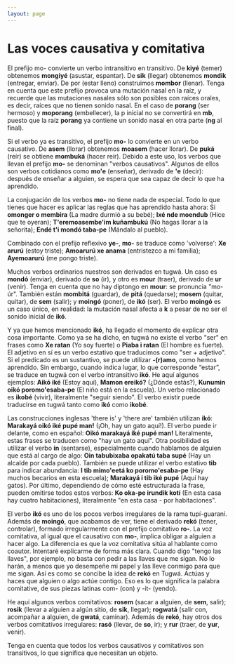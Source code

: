 ```yaml
---
layout: page
---
```


# Las voces causativa y comitativa

El prefijo mo- convierte un verbo intransitivo en transitivo. De **kiyé** (temer) obtenemos **mongiyé** (asustar, espantar). De **sik** (llegar) obtenemos **mondik** (entregar, enviar). De por (estar lleno) construimos **mombor** (llenar). Tenga en cuenta que este prefijo provoca una mutación nasal en la raíz, y recuerde que las mutaciones nasales sólo son posibles con raíces orales, es decir, raíces que no tienen sonido nasal. En el caso de **porang** (ser hermoso) y **moporang** (embellecer), la p inicial no se convertirá en **mb**, puesto que la raíz **porang** ya contiene un sonido nasal en otra parte (**ng** al final).

Si el verbo ya es transitivo, el prefijo **mo-** lo convierte en un verbo causativo. De **asem** (llorar) obtenemos **moasem** (hacer llorar). De **puká** (reír) se obtiene **mombuká** (hacer reír). Debido a este uso, los verbos que llevan el prefijo **mo-** se denominan "verbos causativos". Algunos de ellos son verbos cotidianos como **mo'e** (enseñar), derivado de **'e** (decir): después de enseñar a alguien, se espera que sea capaz de decir lo que ha aprendido.

La conjugación de los verbos **mo-** no tiene nada de especial. Todo lo que tienes que hacer es aplicar las reglas que has aprendido hasta ahora: Si **omonger o membira** (La madre durmió a su bebé); **Ixé nde moendub** (Hice que te oyeran); **T'eremoasembe'im kuñambukú** (No hagas llorar a la señorita); **Endé t'i mondó taba-pe** (Mándalo al pueblo).

Combinado con el prefijo reflexivo **ye-**, **mo-** se traduce como 'volverse': **Xe arurú** (estoy triste); **Amoarurú xe anama** (entristezco a mi familia); **Ayemoarurú** (me pongo triste).

Muchos verbos ordinarios nuestros son derivados en tugwá. Un caso es **mondó** (enviar), derivado de **so** (ir), y otro es **mour** (traer), derivado de **ur** (venir). Tenga en cuenta que no hay diptongo en **mour**: se pronuncia "mo-úr". También están **mombitá** (guardar), de **pitá** (quedarse); **mosem** (quitar, quitar), de **sem** (salir); y **moingó** (poner), de **ikó** (ser). El verbo **moingó** es un caso único, en realidad: la mutación nasal afecta a **k** a pesar de no ser el sonido inicial de **ikó**.

Y ya que hemos mencionado **ikó**, ha llegado el momento de explicar otra cosa importante. Como ya se ha dicho, en tugwá no existe el verbo "ser" en frases como **Xe ratan** (Yo soy fuerte) o **Piaba i ratan** (El hombre es fuerte). El adjetivo en sí es un verbo estativo que traducimos como "ser + adjetivo". Si el predicado es un sustantivo, se puede utilizar **-(r)amo**, como hemos aprendido. Sin embargo, cuando indica lugar, lo que corresponde “estar”, se traduce en tugwá con el verbo intransitivo **ikó**. He aquí algunos ejemplos: **Aikó iké** (Estoy aquí), **Mamon ereikó?** (¿Dónde estás?), **Kunumin oikó poromo'esaba-pe** (El niño está en la escuela). Un verbo relacionado es **ikobé** (vivir), literalmente "seguir siendo". El verbo existir puede traducirse en tugwá tanto como **ikó** como **ikobé**.

Las construcciones inglesas 'there is' y 'there are' también utilizan **ikó**: **Marakayá oikó iké pupé man!** (¡Oh, hay un gato aquí!). El verbo puede ir delante, como en español: **Oikó marakayá iké pupé man!** Literalmente, estas frases se traducen como "hay un gato aquí". Otra posibilidad es utilizar el verbo **in** (sentarse), especialmente cuando hablamos de alguien que está al cargo de algo: **Oin tabubixaba opakatú taba supé** (Hay un alcalde por cada pueblo). También se puede utilizar el verbo estativo **tib** para indicar abundancia: **I tib mimo'eetá ko poromo'esaba-pe** (Hay muchos becarios en esta escuela); **Marakayá i tib iké pupé** (Aquí hay gatos). Por último, dependiendo de cómo esté estructurada la frase, pueden omitirse todos estos verbos: **Ko oka-pe irundik kotí** (En esta casa hay cuatro habitaciones), literalmente "en esta casa - por habitaciones".

El verbo **ikó** es uno de los pocos verbos irregulares de la rama tupí-guaraní. Además de **moingó**, que acabamos de ver, tiene el derivado **rekó** (tener, controlar), formado irregularmente con el prefijo comitativo **ro-**. La voz comitativa, al igual que el causativo con **mo-**, implica obligar a alguien a hacer algo. La diferencia es que la voz comitativa sitúa al hablante como coautor. Intentaré explicarme de forma más clara. Cuando digo "tengo las llaves", por ejemplo, no basta con pedir a las llaves que me sigan. No lo harán, a menos que yo desempeñe mi papel y las lleve conmigo para que me sigan. Así es como se concibe la idea de **rekó** en Tugwá. Actúas y haces que alguien o algo actúe contigo. Eso es lo que significa la palabra comitative, de sus piezas latinas com- (con) y -it- (yendo).

He aquí algunos verbos comitativos: **rosem** (sacar a alguien, de **sem**, salir); **rosik** (llevar a alguien a algún sitio, de **sik**, llegar); **rogwatá** (salir con, acompañar a alguien, de **gwatá**, caminar). Además de **rekó**, hay otros dos verbos comitativos irregulares: **rasó** (llevar, de **so**, ir); y **rur** (traer, de **yur**, venir).

Tenga en cuenta que todos los verbos causativos y comitativos son transitivos, lo que significa que necesitan un objeto.
